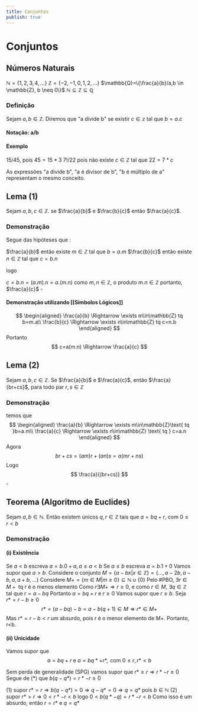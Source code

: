 ```yaml
---
title: Conjuntos
publish: true
---
```


# Conjuntos

## Números Naturais
$\mathbb{N}=\{1,2,3,4,...\}$
$\mathbb{Z}=\{-2,-1,0,1,2,...\}$
$\mathbb{Q}=\{\frac{a}{b}/a,b \in \mathbb{Z}, b \neq 0\}$
 $\mathbb{N}  \subseteq \mathbb{Z} \subseteq \mathbb{Q}$

### Definição
Sejam $a,b \in \mathbb{Z}$. Diremos que "a divide b" se existir $c \in \mathbb{z}$ tal que $b = a.c$
#### Notação: a/b
#### Exemplo
15/45, pois $45 = 15*3$
7!/22 pois não existe $c \in \mathbb{Z}$ tal que $22=7*c$

As expressões "a divide b", "a é divisor de b", "b é múltiplo de a" representam o mesmo conceito.

## Lema (1)
Sejam $a,b,c \in \mathbb{Z}$. se $\frac{a}{b}$ e $\frac{b}{c}$ então $\frac{a}{c}$.
### Demonstração
Segue das hipóteses que :

$\frac{a}{b}$ então existe $m \in \mathbb{Z}$ tal que $b=a.m$
$\frac{b}{c}$ então existe $n \in \mathbb{Z}$ tal que $c=b.n$

logo

$c=b.n = (a.m).n = a.(m.n)$
como $m,n \in \mathbb{Z}$, o produto $m.n \in \mathbb{Z}$
portanto, $\frac{a}{c}$
$\square$
#### Demonstração utilizando [[Símbolos Lógicos]]
$$
\begin{aligned}
\frac{a}{b} \Rightarrow \exists m\in\mathbb{Z} tq b=m.a\\
\frac{b}{c} \Rightarrow \exists n\in\mathbb{Z} tq c=n.b
\end{aligned}
$$
Portanto
$$
c=a(m.n) \Rightarrow \frac{a}{c}
$$

## Lema (2)
Sejam $a,b,c \in \mathbb{Z}$. Se $\frac{a}{b}$ e $\frac{a}{c}$, então $\frac{a}{br+cs}$, para todo par $r,s\in\mathbb{Z}$
### Demonstração
temos que
$$
\begin{aligned}
\frac{a}{b} \Rightarrow \exists m\in\mathbb{Z}\text{ tq }b=a.m\\
\frac{a}{c} \Rightarrow \exists n\in\mathbb{Z} \text{ tq } c=a.n
\end{aligned}
$$
Agora
$$
br+cs = (am)r + (an)s = a(mr+ns)
$$
Logo
$$
\frac{a}{(br+cs)}
$$
$\square$

## Teorema (Algoritmo de Euclides)
Sejam $a,b \in \mathbb{N}$. Então existem únicos $q,r\in\mathbb{Z}$ tais que $a=bq+r$, com $0\leq r < b$
### Demonstração
#### (i) Existência
Se $a<b$ escreva $a=b.0+a, a\leq a<b$
Se $a \leq b$ escreva $a=b.1+0$
Vamos supor que $a>b$.
Considere o conjunto $M = \{a-bx|x\in \mathbb{Z}\} = \{...,a-2b,a-b,a,a+b,...\}$
Considere $M+=\{m\in M|m\geq0\} \subseteq \mathbb{N}\cup\{0\}$
Pelo #PBO, $\exists r \in M+ \text{ tq r é o menos elemento}$
Como $r\exists M+ \Rightarrow r \geq 0$, e como $r \in M$, $\exists q \in \mathbb{Z}$ tal que $r=a-bq$
Portanto $a = bq +r$ e $r\geq 0$
Vamos supor que $r \geq b$. Seja $r*=r-b\geq 0$
$$
r* = (a-bq)-b = a-b(q+1) \in M \Rightarrow r* \in M+
$$
Mas $r*=r-b<r$ um absurdo, pois r é o menor elemento de $M+$. Portanto, r<b.
#### (ii) Unicidade
Vamos supor que 
$$
a = bq +r\text{ e }a=bq*+r*,\text{ com }0\leq r, r*< b
\tag{*}
$$

Sem perda de generalidade (SPG) vamos supor que $r*\geq r \Rightarrow r*-r \geq 0$
Segue de (*) que
$b(q-q*) = r*-r \geq 0$

(1) supor $r* = r \Rightarrow b(q-q*) = 0 \Rightarrow q-q* = 0 \Rightarrow q=q*$ pois $b\in\mathbb{N}$
(2) supor $r* > r \Rightarrow 0<r*-r < b$
logo $0<b(q*-q) = r*-r <b$
Como isso é um absurdo, então $r=r*$ e $q=q*$
